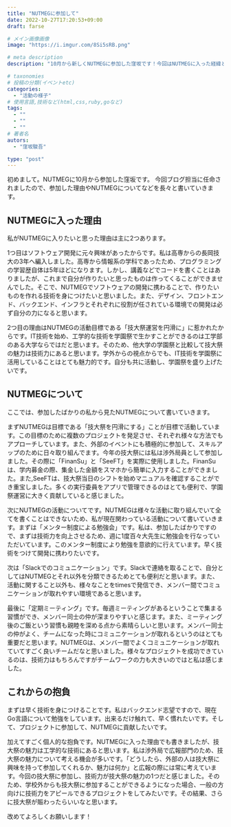 ```yaml
---
title: "NUTMEGに参加して"
date: 2022-10-27T17:20:53+09:00
draft: farse

# メイン画像画像
image: "https://i.imgur.com/8Si5sRB.png"

# meta description
description: "10月から新しくNUTMEGに参加した窪坂です！今回はNUTMEGに入った経緯とNUTMEGについて書いていきます！"

# taxonomies
# 投稿の分類(イベントetc)
categories:
  - "活動の様子"
# 使用言語,技術など(html,css,ruby,goなど)
tags:
  - ""
  - ""
  - ""
# 著者名
autors:
  - "窪坂駿吾"

type: "post"
---
```

初めまして。NUTMEGに10月から参加した窪坂です。
今回ブログ担当に任命されましたので、参加した理由やNUTMEGについてなどを長々と書いていきます。


## NUTMEGに入った理由
私がNUTMEGに入りたいと思った理由は主に2つあります。

1つ目はソフトウェア開発に元々興味があったからです。私は高専からの長岡技大の3年へ編入しました。高専から情報系の学科であったため、プログラミングの学習歴自体は5年ほどになります。しかし、講義などでコードを書くことはありましたが、これまで自分が作りたいと思ったものは作ってくることができませんでした。そこで、NUTMEGでソフトウェアの開発に携わることで、作りたいものを作れる技術を身につけたいと思いました。また、デザイン、フロントエンド、バックエンド、インフラとそれぞれに役割が任されている環境での開発は必ず自分の力になると思います。

2つ目の理由はNUTMEGの活動目標である「技大祭運営を円滑に」に惹かれたからです。IT技術を始め、工学的な技術を学園祭で生かすことができるのは工学部のある大学ならではだと思います。そのため、他大学の学園祭と比較して技大祭の魅力は技術力にあると思います。学外からの視点からでも、IT技術を学園祭に活用していることはとても魅力的です。自分も共に活動し、学園祭を盛り上げたいです。

## NUTMEGについて
ここでは、参加したばかりの私から見たNUTMEGについて書いていきます。

まずNUTMEGは目標である「技大祭を円滑にする」ことが目標で活動しています。この目標のために複数のプロジェクトを発足させ、それぞれ様々な方法でもアプローチしています。また、外部のイベントにも積極的に参加して、スキルアップのために日々取り組んでます。今年の技大祭には私は渉外局員として参加しました。その際に「FinanSu」と「SeeFT」を実際に使用しました。FinanSuは、学内募金の際、集金した金額をスマホから簡単に入力することができました。また,SeeFTは、技大祭当日のシフトを始めマニュアルを確認することができ重宝しました。多くの実行委員をアプリで管理できるのはとても便利で、学園祭運営に大きく貢献していると感じました。

次にNUTMEGの活動についてです。NUTMEGは様々な活動に取り組んでいて全てを書くことはできないため、私が現在関わっている活動について書いていきます。まずは「メンター制度による勉強会」です。私は、参加したばかりですので、まずは技術力を向上させるため、週に1度百々大先生に勉強会を行なっていただいています。このメンター制度により勉強を意欲的に行えています。早く技術をつけて開発に携わりたいです。

次は「Slackでのコミュニケーション」です。Slackで連絡を取ることで、自分としてはNUTMEGとそれ以外を分類できるためとても便利だと思います。また、活動に関すること以外も、様々なことをtimesで発信でき、メンバー間でコミュニケーションが取れやすい環境であると思います。

最後に「定期ミーティング」です。毎週ミーティングがあるということで集まる習慣ができ、メンバー同士の仲が深まりやすいと感じます。また、ミーティング後のご飯という習慣も親睦を深める点から素晴らしいと思います。メンバー同士の仲がよく、チームになった時にコミュニケーションが取れるというのはとても重要だと思います。NUTMEGは、メンバー間でよくコミュニケーションが取れていてすごく良いチームだなと思いました。様々なプロジェクトを成功できているのは、技術力はもちろんですがチームワークの力も大きいのではと私は感じました。

## これからの抱負
まずは早く技術を身につけることです。私はバックエンド志望ですので、現在Go言語について勉強をしています。出来るだけ触れて、早く慣れたいです。そして、プロジェクトに参加して、NUTMEGに貢献したいです。

加えてすごく個人的な抱負です。NUTMEGに入った理由でも書きましたが、技大祭の魅力は工学的な技術にあると思います。私は渉外局で広報部門のため、技大祭の魅力について考える機会が多いです。「どうしたら、外部の人は技大祭に興味を持って参加してくれるか、魅力は何か」と広報の際には常に考えています。今回の技大祭に参加し、技術力が技大祭の魅力の1つだと感じました。そのため、学校外からも技大祭に参加することができるようになった場合、一般の方向けに技術力をアピールできるプロジェクトをしてみたいです。その結果、さらに技大祭が賑わったらいいなと思います。

改めてよろしくお願いします！

